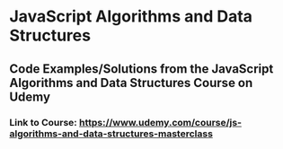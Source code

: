 # JavaScript Algorithms and Data Structures

## Code Examples/Solutions from the JavaScript Algorithms and Data Structures Course on Udemy

### Link to Course: <https://www.udemy.com/course/js-algorithms-and-data-structures-masterclass>
